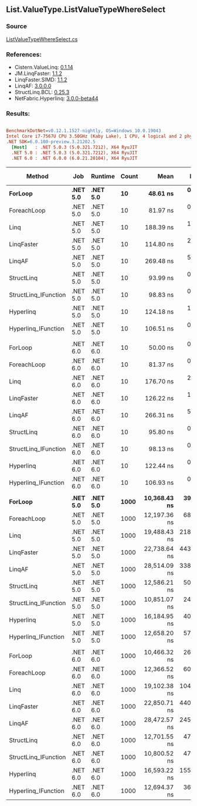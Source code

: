 ﻿## List.ValueType.ListValueTypeWhereSelect

### Source
[ListValueTypeWhereSelect.cs](../LinqBenchmarks/List/ValueType/ListValueTypeWhereSelect.cs)

### References:
- Cistern.ValueLinq: [0.1.14](https://www.nuget.org/packages/Cistern.ValueLinq/0.1.14)
- JM.LinqFaster: [1.1.2](https://www.nuget.org/packages/JM.LinqFaster/1.1.2)
- LinqFaster.SIMD: [1.1.2](https://www.nuget.org/packages/LinqFaster.SIMD/1.0.3)
- LinqAF: [3.0.0.0](https://www.nuget.org/packages/LinqAF/3.0.0.0)
- StructLinq.BCL: [0.25.3](https://www.nuget.org/packages/StructLinq.BCL/0.25.3)
- NetFabric.Hyperlinq: [3.0.0-beta44](https://www.nuget.org/packages/NetFabric.Hyperlinq/3.0.0-beta44)

### Results:
``` ini

BenchmarkDotNet=v0.12.1.1527-nightly, OS=Windows 10.0.19043
Intel Core i7-7567U CPU 3.50GHz (Kaby Lake), 1 CPU, 4 logical and 2 physical cores
.NET SDK=6.0.100-preview.3.21202.5
  [Host]   : .NET 5.0.3 (5.0.321.7212), X64 RyuJIT
  .NET 5.0 : .NET 5.0.3 (5.0.321.7212), X64 RyuJIT
  .NET 6.0 : .NET 6.0.0 (6.0.21.20104), X64 RyuJIT


```
|               Method |      Job |  Runtime | Count |         Mean |      Error |     StdDev | Ratio | RatioSD |   Gen 0 | Gen 1 | Gen 2 | Allocated |
|--------------------- |--------- |--------- |------ |-------------:|-----------:|-----------:|------:|--------:|--------:|------:|------:|----------:|
|              **ForLoop** | **.NET 5.0** | **.NET 5.0** |    **10** |     **48.61 ns** |   **0.250 ns** |   **0.208 ns** |  **1.00** |    **0.00** |       **-** |     **-** |     **-** |         **-** |
|          ForeachLoop | .NET 5.0 | .NET 5.0 |    10 |     81.97 ns |   0.548 ns |   0.486 ns |  1.69 |    0.01 |       - |     - |     - |         - |
|                 Linq | .NET 5.0 | .NET 5.0 |    10 |    188.39 ns |   1.574 ns |   1.472 ns |  3.88 |    0.04 |  0.1798 |     - |     - |     376 B |
|           LinqFaster | .NET 5.0 | .NET 5.0 |    10 |    114.80 ns |   2.317 ns |   2.167 ns |  2.36 |    0.04 |  0.1491 |     - |     - |     312 B |
|               LinqAF | .NET 5.0 | .NET 5.0 |    10 |    269.48 ns |   5.101 ns |   5.238 ns |  5.54 |    0.12 |       - |     - |     - |         - |
|           StructLinq | .NET 5.0 | .NET 5.0 |    10 |     93.99 ns |   0.402 ns |   0.336 ns |  1.93 |    0.01 |  0.0343 |     - |     - |      72 B |
| StructLinq_IFunction | .NET 5.0 | .NET 5.0 |    10 |     98.83 ns |   0.661 ns |   0.586 ns |  2.03 |    0.01 |       - |     - |     - |         - |
|            Hyperlinq | .NET 5.0 | .NET 5.0 |    10 |    124.18 ns |   1.417 ns |   1.257 ns |  2.56 |    0.02 |       - |     - |     - |         - |
|  Hyperlinq_IFunction | .NET 5.0 | .NET 5.0 |    10 |    106.51 ns |   0.249 ns |   0.208 ns |  2.19 |    0.01 |       - |     - |     - |         - |
|                      |          |          |       |              |            |            |       |         |         |       |       |           |
|              ForLoop | .NET 6.0 | .NET 6.0 |    10 |     50.00 ns |   0.177 ns |   0.148 ns |  1.00 |    0.00 |       - |     - |     - |         - |
|          ForeachLoop | .NET 6.0 | .NET 6.0 |    10 |     81.37 ns |   0.505 ns |   0.422 ns |  1.63 |    0.01 |       - |     - |     - |         - |
|                 Linq | .NET 6.0 | .NET 6.0 |    10 |    176.70 ns |   2.707 ns |   4.215 ns |  3.55 |    0.13 |  0.1798 |     - |     - |     376 B |
|           LinqFaster | .NET 6.0 | .NET 6.0 |    10 |    126.22 ns |   1.794 ns |   1.590 ns |  2.53 |    0.03 |  0.1491 |     - |     - |     312 B |
|               LinqAF | .NET 6.0 | .NET 6.0 |    10 |    266.31 ns |   5.284 ns |   5.873 ns |  5.29 |    0.10 |       - |     - |     - |         - |
|           StructLinq | .NET 6.0 | .NET 6.0 |    10 |     95.80 ns |   0.213 ns |   0.189 ns |  1.92 |    0.01 |  0.0343 |     - |     - |      72 B |
| StructLinq_IFunction | .NET 6.0 | .NET 6.0 |    10 |     98.13 ns |   0.262 ns |   0.245 ns |  1.96 |    0.01 |       - |     - |     - |         - |
|            Hyperlinq | .NET 6.0 | .NET 6.0 |    10 |    122.44 ns |   0.395 ns |   0.350 ns |  2.45 |    0.01 |       - |     - |     - |         - |
|  Hyperlinq_IFunction | .NET 6.0 | .NET 6.0 |    10 |    106.93 ns |   0.298 ns |   0.264 ns |  2.14 |    0.01 |       - |     - |     - |         - |
|                      |          |          |       |              |            |            |       |         |         |       |       |           |
|              **ForLoop** | **.NET 5.0** | **.NET 5.0** |  **1000** | **10,368.43 ns** |  **39.016 ns** |  **32.580 ns** |  **1.00** |    **0.00** |       **-** |     **-** |     **-** |         **-** |
|          ForeachLoop | .NET 5.0 | .NET 5.0 |  1000 | 12,197.36 ns |  68.102 ns |  60.371 ns |  1.18 |    0.01 |       - |     - |     - |         - |
|                 Linq | .NET 5.0 | .NET 5.0 |  1000 | 19,488.43 ns | 218.610 ns | 193.792 ns |  1.88 |    0.02 |  0.1526 |     - |     - |     376 B |
|           LinqFaster | .NET 5.0 | .NET 5.0 |  1000 | 22,738.64 ns | 443.675 ns | 415.014 ns |  2.19 |    0.04 | 31.2195 |     - |     - |  65,504 B |
|               LinqAF | .NET 5.0 | .NET 5.0 |  1000 | 28,514.09 ns | 338.220 ns | 316.371 ns |  2.76 |    0.03 |       - |     - |     - |         - |
|           StructLinq | .NET 5.0 | .NET 5.0 |  1000 | 12,586.21 ns |  50.190 ns |  44.492 ns |  1.21 |    0.01 |  0.0305 |     - |     - |      72 B |
| StructLinq_IFunction | .NET 5.0 | .NET 5.0 |  1000 | 10,851.07 ns |  24.848 ns |  23.243 ns |  1.05 |    0.00 |       - |     - |     - |         - |
|            Hyperlinq | .NET 5.0 | .NET 5.0 |  1000 | 16,184.95 ns |  40.043 ns |  37.456 ns |  1.56 |    0.01 |       - |     - |     - |         - |
|  Hyperlinq_IFunction | .NET 5.0 | .NET 5.0 |  1000 | 12,658.20 ns |  57.340 ns |  53.636 ns |  1.22 |    0.01 |       - |     - |     - |         - |
|                      |          |          |       |              |            |            |       |         |         |       |       |           |
|              ForLoop | .NET 6.0 | .NET 6.0 |  1000 | 10,466.32 ns |  26.456 ns |  22.092 ns |  1.00 |    0.00 |       - |     - |     - |         - |
|          ForeachLoop | .NET 6.0 | .NET 6.0 |  1000 | 12,366.52 ns |  60.487 ns |  53.621 ns |  1.18 |    0.01 |       - |     - |     - |         - |
|                 Linq | .NET 6.0 | .NET 6.0 |  1000 | 19,102.38 ns | 104.672 ns |  92.789 ns |  1.83 |    0.01 |  0.1526 |     - |     - |     376 B |
|           LinqFaster | .NET 6.0 | .NET 6.0 |  1000 | 22,850.71 ns | 440.226 ns | 411.787 ns |  2.18 |    0.04 | 31.2195 |     - |     - |  65,504 B |
|               LinqAF | .NET 6.0 | .NET 6.0 |  1000 | 28,472.57 ns | 245.764 ns | 217.864 ns |  2.72 |    0.02 |       - |     - |     - |         - |
|           StructLinq | .NET 6.0 | .NET 6.0 |  1000 | 12,701.55 ns |  47.783 ns |  44.697 ns |  1.21 |    0.01 |  0.0305 |     - |     - |      72 B |
| StructLinq_IFunction | .NET 6.0 | .NET 6.0 |  1000 | 10,800.52 ns |  47.419 ns |  42.035 ns |  1.03 |    0.00 |       - |     - |     - |         - |
|            Hyperlinq | .NET 6.0 | .NET 6.0 |  1000 | 16,593.22 ns | 155.812 ns | 121.647 ns |  1.59 |    0.01 |       - |     - |     - |         - |
|  Hyperlinq_IFunction | .NET 6.0 | .NET 6.0 |  1000 | 12,694.37 ns |  36.056 ns |  31.963 ns |  1.21 |    0.00 |       - |     - |     - |         - |
